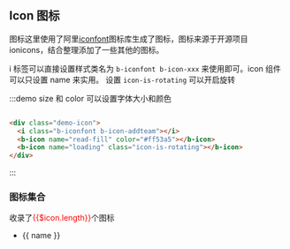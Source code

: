 ## Icon 图标

<div class="global-anchor">
  <b-anchor :scroll-offset="100">
    <b-anchor-link href="#icon-tu-biao" title="Icon 图标"></b-anchor-link>
    <b-anchor-link href="#tu-biao-ji-he" title="图标集合"></b-anchor-link>
  </b-anchor>
</div>

图标这里使用了阿里[iconfont](https://www.iconfont.cn/)图标库生成了图标，图标来源于开源项目 ionicons，结合整理添加了一些其他的图标。

i 标签可以直接设置样式类名为 `b-iconfont b-icon-xxx` 来使用即可。icon 组件可以只设置 name 来实用。 设置 `icon-is-rotating` 可以开启旋转

:::demo size 和 color 可以设置字体大小和颜色

```html

<div class="demo-icon">
  <i class="b-iconfont b-icon-addteam"></i>
  <b-icon name="read-fill" color="#ff53a5"></b-icon>
  <b-icon name="loading" class="icon-is-rotating"></b-icon>
</div>
```

:::

### 图标集合

<p>收录了<span style="color:red;">{{$icon.length}}</span>个图标</p>
<ul class="icon-list">
    <li v-for="name in $icon" :key="name" class="list-complete-item">
        <span>
            <i :class="['b-iconfont' ,'b-icon-'+ name]"></i>
            <span class="icon-name">{{ name }}</span>
        </span>
    </li>
</ul>

